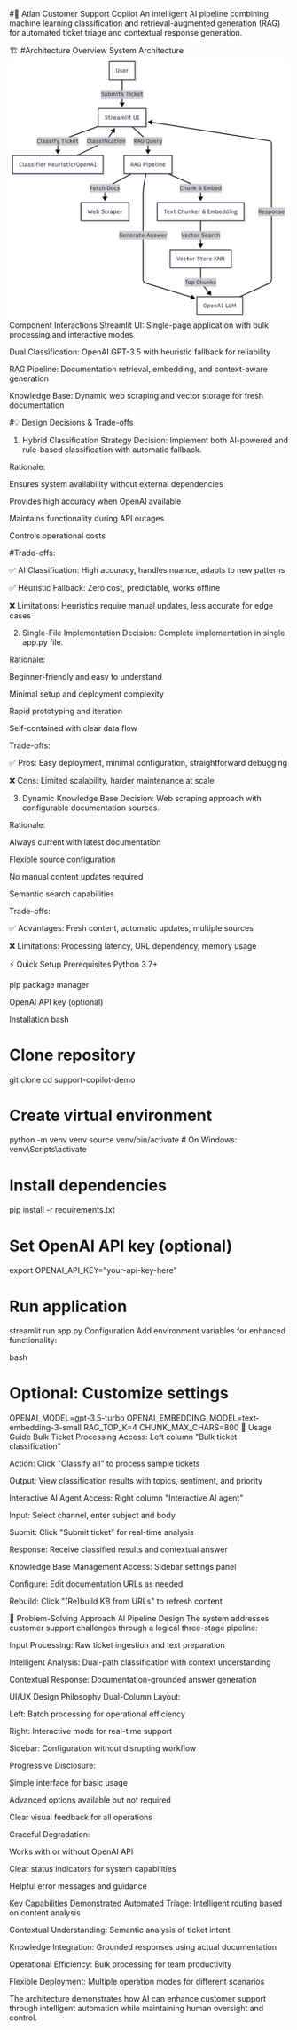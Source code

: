 #🤖 Atlan Customer Support Copilot
An intelligent AI pipeline combining machine learning classification and retrieval-augmented generation (RAG) for automated ticket triage and contextual response generation.



🏗️ #Architecture Overview
System Architecture
![System Architecture](images/architecture.png)
Component Interactions
Streamlit UI: Single-page application with bulk processing and interactive modes

Dual Classification: OpenAI GPT-3.5 with heuristic fallback for reliability

RAG Pipeline: Documentation retrieval, embedding, and context-aware generation

Knowledge Base: Dynamic web scraping and vector storage for fresh documentation

#💡 Design Decisions & Trade-offs
1. Hybrid Classification Strategy
Decision: Implement both AI-powered and rule-based classification with automatic fallback.

Rationale:

Ensures system availability without external dependencies

Provides high accuracy when OpenAI available

Maintains functionality during API outages

Controls operational costs

#Trade-offs:

✅ AI Classification: High accuracy, handles nuance, adapts to new patterns

✅ Heuristic Fallback: Zero cost, predictable, works offline

❌ Limitations: Heuristics require manual updates, less accurate for edge cases

2. Single-File Implementation
Decision: Complete implementation in single app.py file.

Rationale:

Beginner-friendly and easy to understand

Minimal setup and deployment complexity

Rapid prototyping and iteration

Self-contained with clear data flow

Trade-offs:

✅ Pros: Easy deployment, minimal configuration, straightforward debugging

❌ Cons: Limited scalability, harder maintenance at scale

3. Dynamic Knowledge Base
Decision: Web scraping approach with configurable documentation sources.

Rationale:

Always current with latest documentation

Flexible source configuration

No manual content updates required

Semantic search capabilities

Trade-offs:

✅ Advantages: Fresh content, automatic updates, multiple sources

❌ Limitations: Processing latency, URL dependency, memory usage

⚡ Quick Setup
Prerequisites
Python 3.7+

pip package manager

OpenAI API key (optional)

Installation
bash
# Clone repository
git clone <repository-url>
cd support-copilot-demo

# Create virtual environment
python -m venv venv
source venv/bin/activate  # On Windows: venv\Scripts\activate

# Install dependencies
pip install -r requirements.txt

# Set OpenAI API key (optional)
export OPENAI_API_KEY="your-api-key-here"

# Run application
streamlit run app.py
Configuration
Add environment variables for enhanced functionality:

bash
# Optional: Customize settings
OPENAI_MODEL=gpt-3.5-turbo
OPENAI_EMBEDDING_MODEL=text-embedding-3-small
RAG_TOP_K=4
CHUNK_MAX_CHARS=800
🚀 Usage Guide
Bulk Ticket Processing
Access: Left column "Bulk ticket classification"

Action: Click "Classify all" to process sample tickets

Output: View classification results with topics, sentiment, and priority

Interactive AI Agent
Access: Right column "Interactive AI agent"

Input: Select channel, enter subject and body

Submit: Click "Submit ticket" for real-time analysis

Response: Receive classified results and contextual answer

Knowledge Base Management
Access: Sidebar settings panel

Configure: Edit documentation URLs as needed

Rebuild: Click "(Re)build KB from URLs" to refresh content

🎯 Problem-Solving Approach
AI Pipeline Design
The system addresses customer support challenges through a logical three-stage pipeline:

Input Processing: Raw ticket ingestion and text preparation

Intelligent Analysis: Dual-path classification with context understanding

Contextual Response: Documentation-grounded answer generation

UI/UX Design Philosophy
Dual-Column Layout:

Left: Batch processing for operational efficiency

Right: Interactive mode for real-time support

Sidebar: Configuration without disrupting workflow

Progressive Disclosure:

Simple interface for basic usage

Advanced options available but not required

Clear visual feedback for all operations

Graceful Degradation:

Works with or without OpenAI API

Clear status indicators for system capabilities

Helpful error messages and guidance

Key Capabilities Demonstrated
Automated Triage: Intelligent routing based on content analysis

Contextual Understanding: Semantic analysis of ticket intent

Knowledge Integration: Grounded responses using actual documentation

Operational Efficiency: Bulk processing for team productivity

Flexible Deployment: Multiple operation modes for different scenarios

The architecture demonstrates how AI can enhance customer support through intelligent automation while maintaining human oversight and control.

